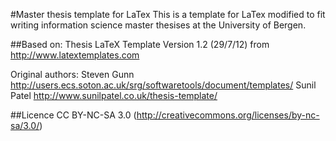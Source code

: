 #Master thesis template for LaTex
This is a template for LaTex modified to fit writing information science master thesises at the University of Bergen.

##Based on:
Thesis LaTeX Template Version 1.2 (29/7/12) from http://www.latextemplates.com

Original authors:
Steven Gunn http://users.ecs.soton.ac.uk/srg/softwaretools/document/templates/
Sunil Patel http://www.sunilpatel.co.uk/thesis-template/

##Licence
CC BY-NC-SA 3.0 (http://creativecommons.org/licenses/by-nc-sa/3.0/)
